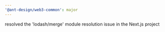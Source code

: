 ```yaml
---
'@ant-design/web3-common': major
---
```


resolved the 'lodash/merge' module resolution issue in the Next.js project
